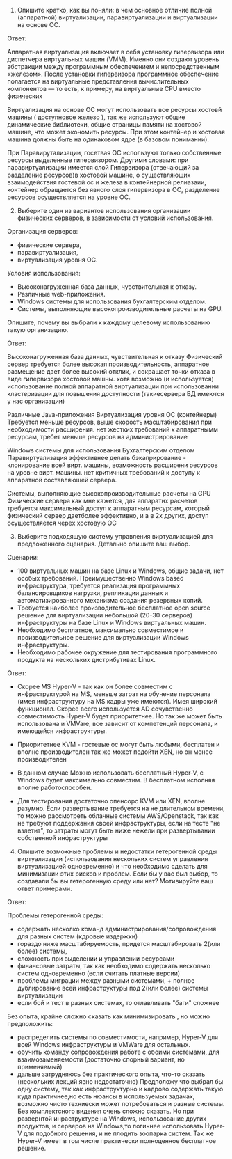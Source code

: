 1. Опишите кратко, как вы поняли: в чем основное отличие полной (аппаратной) виртуализации, паравиртуализации и виртуализации на основе ОС.

Ответ:

Аппаратная виртуализация включает в себя установку гипервизора или диспетчера виртуальных машин (VMM). Именно они создают уровень абстракции между программным обеспечением и непосредственным «железом». После установки гипервизора программное обеспечение полагается на виртуальные представления вычислительных компонентов — то есть, к примеру, на виртуальные CPU вместо физических

Виртуализация на основе ОС могут использовать все ресурсы хостовй машины ( доступновсе железо ),
так же используют общие динамические библиотеки, общие страницы  памяти на хостовой машине, что может экономить ресурсы.
При этом контейнер и хостовая машина должны быть на одинаковом ядре (в базовом понимании).

При Паравирутализации, госетвая ОС используют только собственные ресурсы выделенные гипервизором.
Другими словами: при паравиртуализации имеется слой Гипервизора (отвечающий за разделение ресурсов)в хостовой машине, о
существляющих взаимодействия гостевой ос и железа
в контейнерной релиазаии, контейнер обращается  без явного слоя гипервизора в ОС, разделение ресурсов осуществляется на уровне ОС.  

2. Выберите один из вариантов использования организации физических серверов, в зависимости от условий использования.

Организация серверов:

- физические сервера,
- паравиртуализация,
- виртуализация уровня ОС.

Условия использования:

- Высоконагруженная база данных, чувствительная к отказу.
- Различные web-приложения.
- Windows системы для использования бухгалтерским отделом.
- Системы, выполняющие высокопроизводительные расчеты на GPU.

Опишите, почему вы выбрали к каждому целевому использованию такую организацию.

Ответ:

Высоконагруженная база данных, чувствительная к отказу
    Физический сервер 
        требуется более высокая производительность, аппаратное размещение дает более высокий отклик, 
        и сокращает точки отказа в виде гипервизора хостовой машны.
        хотя возможно (и используется) использование полной  аппаратной виртуализации при использовании 
        кластеризации для повышения доступности (такиесервера БД имеются у нас организации)
         
Различные Java-приложения
    Виртуализация уровня ОС (контейнеры)
        Требуется меньше ресурсов, выше скорость масштабирования при необходимости расширения. 
        нет жестких требований к аппаратнымм ресурсам, требет меньше ресурсов на администрирование

Windows системы для использования Бухгалтерским отделом
    Паравиртуализация 
        эффективнее делать бэкаприрование -  клонирование всей вирт. машины, 
        возможность расширени ресурсов на уровне вирт. машины. 
        нет критичных требований к доступу к аппаратной составляющей сервера.
        
Системы, выполняющие высокопроизводительные расчеты на GPU
    Физические сервера 
        как мне кажется, для аппаратнх расчетов требуется максимальный доступ к аппаратным ресурсам,
        который физический сервер даетболее эффективно, и а в 2х других, доступ осуществляется черех хостовую ОС 

3. Выберите подходящую систему управления виртуализацией для предложенного сценария. Детально опишите ваш выбор.

Сценарии:

- 100 виртуальных машин на базе Linux и Windows, общие задачи, нет особых требований. Преимущественно Windows based инфраструктура, требуется реализация программных балансировщиков нагрузки, репликации данных и автоматизированного механизма создания резервных копий.
- Требуется наиболее производительное бесплатное open source решение для виртуализации небольшой (20-30 серверов) инфраструктуры на базе Linux и Windows виртуальных машин.
- Необходимо бесплатное, максимально совместимое и производительное решение для виртуализации Windows инфраструктуры.
- Необходимо рабочее окружение для тестирования программного продукта на нескольких дистрибутивах Linux.

Ответ:
 - Скорее MS Hyper-V - так как он более совместим с инфраструктурой на MS, меньше затрат на обучение персонала (имея инфраструктуру на MS кадры уже имеются). Имея широкий функционал. Скорее всего используется AD сочувственно совместимость Hyper-V будет приоритетнее. Но так же может быть использована и VMVare, все зависит от компетенций персонала, и имеющейся инфраструктуры.
       
 - Приоритетнее KVM - гостевые ос могут быть любыми, бесплатен и вполне производителен так же может подойти XEN, но он менее производителен
    
 - В данном случае Можно использовать бесплатный Hyper-V, с Windows будет максимально совместим. В бесплатном исполняя вполне работоспособен.
       
 - Для тестирования достаточно опенсорс KVM или XEN, вполне разумно. Если развертывание требуется на не длительном времени, то можно рассмотреть облачные системы AWS/Openstack, так как не требуют поддержания своей инфраструктуры, если на тесте "не взлетит", то затраты могут быть ниже нежели при развертывании собственной инфраструктуры


4. Опишите возможные проблемы и недостатки гетерогенной среды виртуализации (использования нескольких систем управления виртуализацией одновременно) и что необходимо сделать для минимизации этих рисков и проблем. Если бы у вас был выбор, то создавали бы вы гетерогенную среду или нет? Мотивируйте ваш ответ примерами.

Ответ:

Проблемы гетерогенной среды:

- содержать несколко команд администрирования/сопровождения для разных систем (кдровые издержки)
- гораздо ниже масштабируемость, придется масштабировать 2(или более) системы, 
- сложность при выделении и управлении ресурсами
- финансовые затраты, так как необходимо содержать несколько систем одновременно (если считать платные версии)
- проблемы миграции между разными системами, + полное дублирование всей инфраструктуры под 2(или более) системы виртуализации
- если бой и тест в разных системах, то отлавливать "баги" сложнее
      
Без опыта, крайне сложно сказать как минимизировать , но можно предположить:
 - распределить системы по совместимости, например, Hyper-V для всей Windows инфраструктуры и VMWare для остальных. 
 - обучить команду сопровождения работе с обоими системами, для взаимозаменяемости (достаточно спорный вариант, но применяемый)
 - дальше затрудняюсь без практического опыта, что-то сказать (нескольких лекций явно недостаточно)
Предположу что выбрал бы одну систему, так как инфраструктурно и кадрово содержать такую куда практичнее,но есть нюансы в используемых задачах, возможно чисто техниески может потребоваться и разные системы. 
Без комплектсного видения очень сложно сказать.
Но при развернтой инраструктуре на Windows, использование других продуктов, и серверов на Windows,то логичнее использовать Hyper-V для подобного решения, и не плодить зоопарка систем. 
Так же Hyper-V имеет в том числе практически полноценное бесплатное решение.
